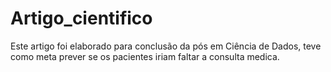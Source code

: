 # Artigo_cientifico
Este artigo foi elaborado para conclusão da pós em Ciência de Dados, teve como meta prever se os pacientes iriam faltar a consulta medica.

